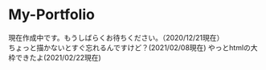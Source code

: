 # My-Portfolio
現在作成中です。もうしばらくお待ちください。（2020/12/21現在）  
ちょっと描かないとすぐ忘れるんですけど？(2021/02/08現在)
やっとhtmlの大枠できたよ(2021/02/22現在)  
